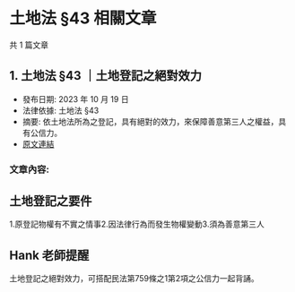 # 土地法 §43 相關文章

共 1 篇文章

## 1. 土地法 §43 ｜土地登記之絕對效力

- 發布日期: 2023 年 10 月 19 日
- 法律依據: 土地法 §43
- 摘要: 依土地法所為之登記，具有絕對的效力，來保障善意第三人之權益，具有公信力。
- [原文連結](https://www.jasper-realestate.com/%e5%9c%9f%e5%9c%b0%e6%b3%95-43-%e5%9c%9f%e5%9c%b0-%e7%99%bb%e8%a8%98-%e4%b9%8b%e7%b5%95%e5%b0%8d%e6%95%88%e5%8a%9b/)

### 文章內容:

## 土地登記之要件

1.原登記物權有不實之情事2.因法律行為而發生物權變動3.須為善意第三人

## Hank 老師提醒

土地登記之絕對效力，可搭配民法第759條之1第2項之公信力一起背誦。